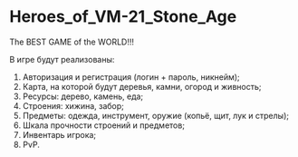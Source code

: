 # Heroes_of_VM-21_Stone_Age
The BEST GAME of the WORLD!!!

В игре будут реализованы:
1. Авторизация и регистрация (логин + пароль, никнейм);
2. Карта, на которой будут деревья, камни, огород и живность;
3. Ресурсы: дерево, камень, еда;
4. Строения: хижина, забор;
5. Предметы: одежда, инструмент, оружие (копьё, щит, лук и стрелы);
6. Шкала прочности строений и предметов;
7. Инвентарь игрока;
8. PvP.
